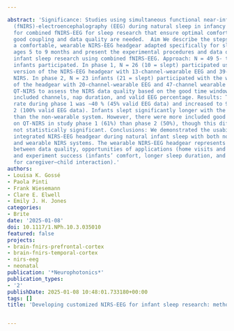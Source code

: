 ---
abstract: 'Significance: Studies using simultaneous functional near-infrared spectroscopy
  (fNIRS)-electroencephalography (EEG) during natural sleep in infancy are rare. Developments
  for combined fNIRS-EEG for sleep research that ensure optimal comfort as well as
  good coupling and data quality are needed.  Aim We describe the steps toward developing
  a comfortable, wearable NIRS-EEG headgear adapted specifically for sleeping infants
  ages 5 to 9 months and present the experimental procedures and data quality to conduct
  infant sleep research using combined fNIRS-EEG. Approach: N = 49 5- to 9-month-old
  infants participated. In phase 1, N = 26 (10 = slept) participated using the non-wearable
  version of the NIRS-EEG headgear with 13-channel-wearable EEG and 39-channel fiber-based
  NIRS. In phase 2, N = 23 infants (21 = slept) participated with the wireless version
  of the headgear with 20-channel-wearable EEG and 47-channel wearable NIRS. We used
  QT-NIRS to assess the NIRS data quality based on the good time window percentage,
  included channels, nap duration, and valid EEG percentage. Results: The infant nap
  rate during phase 1 was ∼40 % (45% valid EEG data) and increased to 90% during phase
  2 (100% valid EEG data). Infants slept significantly longer with the wearable system
  than the non-wearable system. However, there were more included good channels based
  on QT-NIRS in study phase 1 (61%) than phase 2 (50%), though this difference was
  not statistically significant. Conclusions: We demonstrated the usability of an
  integrated NIRS-EEG headgear during natural infant sleep with both non-wearable
  and wearable NIRS systems. The wearable NIRS-EEG headgear represents a good compromise
  between data quality, opportunities of applications (home visits and toddlers),
  and experiment success (infants’ comfort, longer sleep duration, and opportunities
  for caregiver–child interaction).'
authors:
- Louisa K. Gossé
- Paola Pinti
- Frank Wiesemann
- Clare E. Elwell
- Emily J. H. Jones
categories:
- Brite
date: '2025-01-08'
doi: 10.1117/1.NPh.10.3.035010
featured: false
projects:
- brain-fnirs-prefrontal-cortex
- brain-fnirs-temporal-cortex
- nirs-eeg
- neonatal
publication: '*Neurophotonics*'
publication_types:
- '2'
publishDate: 2025-01-08 10:48:01.733180+00:00
tags: []
title: 'Developing customized NIRS-EEG for infant sleep research: methodological considerations'

---
